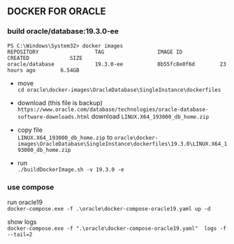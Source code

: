## DOCKER FOR ORACLE


### build  oracle/database:19.3.0-ee 
```
PS C:\Windows\System32> docker images
REPOSITORY                  TAG                 IMAGE ID            CREATED             SIZE
oracle/database             19.3.0-ee           8b55fc8e0f6d        23 hours ago        6.54GB
```
* move     
`cd oracle\docker-images\OracleDatabase\SingleInstance\dockerfiles`
 
* download (this file is backup)    
`https://www.oracle.com/database/technologies/oracle-database-software-downloads.html` download `LINUX.X64_193000_db_home.zip`

* copy file     
`LINUX.X64_193000_db_home.zip` to `oracle\docker-images\OracleDatabase\SingleInstance\dockerfiles\19.3.0\LINUX.X64_193000_db_home.zip`

* run    
` ./buildDockerImage.sh -v 19.3.0 -e `

### use compose 
 
 run oracle19   
`docker-compose.exe -f .\oracle\docker-compose-oracle19.yaml up -d`
 
 show logs   
`docker-compose.exe -f ".\oracle\docker-compose-oracle19.yaml"  logs -f --tail=2`

